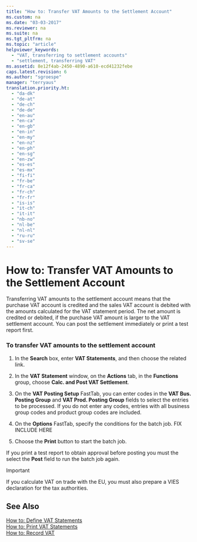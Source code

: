 ```yaml
---
title: "How to: Transfer VAT Amounts to the Settlement Account"
ms.custom: na
ms.date: "03-03-2017"
ms.reviewer: na
ms.suite: na
ms.tgt_pltfrm: na
ms.topic: "article"
helpviewer_keywords: 
  - "VAT, transferring to settlement accounts"
  - "settlement, transferring VAT"
ms.assetid: 8e12f4ab-2450-4890-a610-ecd41232febe
caps.latest.revision: 6
ms.author: "sgroespe"
manager: "terryaus"
translation.priority.ht: 
  - "da-dk"
  - "de-at"
  - "de-ch"
  - "de-de"
  - "en-au"
  - "en-ca"
  - "en-gb"
  - "en-in"
  - "en-my"
  - "en-nz"
  - "en-ph"
  - "en-sg"
  - "en-zw"
  - "es-es"
  - "es-mx"
  - "fi-fi"
  - "fr-be"
  - "fr-ca"
  - "fr-ch"
  - "fr-fr"
  - "is-is"
  - "it-ch"
  - "it-it"
  - "nb-no"
  - "nl-be"
  - "nl-nl"
  - "ru-ru"
  - "sv-se"
---
```

# How to: Transfer VAT Amounts to the Settlement Account
Transferring VAT amounts to the settlement account means that the purchase VAT account is credited and the sales VAT account is debited with the amounts calculated for the VAT statement period. The net amount is credited or debited, if the purchase VAT amount is larger to the VAT settlement account. You can post the settlement immediately or print a test report first.  
  
### To transfer VAT amounts to the settlement account  
  
1.  In the **Search** box, enter **VAT Statements**, and then choose the related link.  
  
2.  In the **VAT Statement** window, on the **Actions** tab, in the **Functions** group, choose **Calc. and Post VAT Settlement**.  
  
3.  On the **VAT Posting Setup** FastTab, you can enter codes in the **VAT Bus. Posting Group** and **VAT Prod. Posting Group** fields to select the entries to be processed. If you do not enter any codes, entries with all business group codes and product group codes are included.  
  
4.  On the **Options** FastTab, specify the conditions for the batch job. FIX INCLUDE HERE<!--[!INCLUDE[bp_fieldhelp]()] -->  
  
5.  Choose the **Print** button to start the batch job.  
  
 If you print a test report to obtain approval before posting you must the select the **Post** field to run the batch job again.  
  
> [!IMPORTANT]  
>  If you calculate VAT on trade with the EU, you must also prepare a VIES declaration for the tax authorities.  
  
## See Also  
 [How to: Define VAT Statements](../Finance/how-to-define-vat-statements.md)   
 [How to: Print VAT Statements](../Finance/how-to-print-vat-statements.md)   
 [How to: Record VAT](../Finance/how-to-record-vat.md)